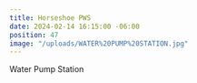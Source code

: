 ```yaml
---
title: Horseshoe PWS
date: 2024-02-14 16:15:00 -06:00
position: 47
image: "/uploads/WATER%20PUMP%20STATION.jpg"
---
```


Water Pump Station